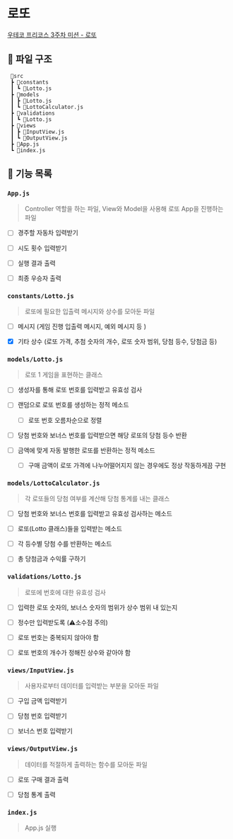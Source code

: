 # 로또

[우테코 프리코스 3주차 미션 - 로또](https://github.com/woowacourse-precourse/javascript-lotto-6/)

## 📂 파일 구조

```
 📁src
 ┣ 📂constants
 ┃ ┗ 📃Lotto.js
 ┣ 📂models
 ┃ ┣ 📃Lotto.js
 ┃ ┗ 📃LottoCalculator.js
 ┣ 📂validations
 ┃ ┗ 📃Lotto.js
 ┣ 📂views
 ┃ ┣ 📃InputView.js
 ┃ ┗ 📃OutputView.js
 ┣ 📃App.js
 ┗ 📃index.js
```

## 🚀 기능 목록

### `App.js`

> Controller 역할을 하는 파일, View와 Model을 사용해 로또 App을 진행하는 파일

- [ ] 경주할 자동차 입력받기

- [ ] 시도 횟수 입력받기

- [ ] 실행 결과 출력

- [ ] 최종 우승자 출력

### `constants/Lotto.js`

> 로또에 필요한 입출력 메시지와 상수를 모아둔 파일

- [ ] 메시지 (게임 진행 입출력 메시지, 예외 메시지 등 )

- [x] 기타 상수 (로또 가격, 추첨 숫자의 개수, 로또 숫자 범위, 당첨 등수, 당첨금 등)

### `models/Lotto.js`

> 로또 1 게임을 표현하는 클래스

- [ ] 생성자를 통해 로또 번호를 입력받고 유효성 검사

- [ ] 랜덤으로 로또 번호를 생성하는 정적 메소드

  - [ ] 로또 번호 오름차순으로 정렬

- [ ] 당첨 번호와 보너스 번호를 입력받으면 해당 로또의 당첨 등수 반환

- [ ] 금액에 맞게 자동 발행한 로또를 반환하는 정적 메소드

  - [ ] 구매 금액이 로또 가격에 나누어떨어지지 않는 경우에도 정상 작동하게끔 구현

### `models/LottoCalculator.js`

> 각 로또들의 당첨 여부를 계산해 당첨 통계를 내는 클래스

- [ ] 당첨 번호와 보너스 번호를 입력받고 유효성 검사하는 메소드

- [ ] 로또(Lotto 클래스)들을 입력받는 메소드

- [ ] 각 등수별 당첨 수를 반환하는 메소드

- [ ] 총 당첨금과 수익률 구하기

### `validations/Lotto.js`

> 로또에 번호에 대한 유효성 검사

- [ ] 입력한 로또 숫자의, 보너스 숫자의 범위가 상수 범위 내 있는지

- [ ] 정수만 입력받도록 (⚠소수점 주의)

- [ ] 로또 번호는 중복되지 않아야 함

- [ ] 로또 번호의 개수가 정해진 상수와 같아야 함

### `views/InputView.js`

> 사용자로부터 데이터를 입력받는 부분을 모아둔 파일

- [ ] 구입 금액 입력받기

- [ ] 당첨 번호 입력받기

- [ ] 보너스 번호 입력받기

### `views/OutputView.js`

> 데이터를 적절하게 출력하는 함수를 모아둔 파일

- [ ] 로또 구매 결과 출력

- [ ] 당첨 통계 출력

### `index.js`

> App.js 실행
